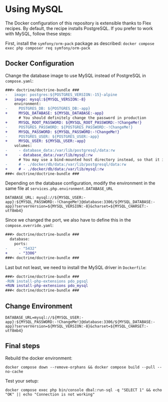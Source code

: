 # Using MySQL

The Docker configuration of this repository is extensible thanks to Flex recipes. By default, the recipe installs PostgreSQL.
If you prefer to work with MySQL, follow these steps:

First, install the `symfony/orm-pack` package as described: `docker compose exec php composer req symfony/orm-pack`

## Docker Configuration
Change the database image to use MySQL instead of PostgreSQL in `compose.yaml`:

```diff
###> doctrine/doctrine-bundle ###
-   image: postgres:${POSTGRES_VERSION:-15}-alpine
+   image: mysql:${MYSQL_VERSION:-8}
    environment:
-     POSTGRES_DB: ${POSTGRES_DB:-app}
+     MYSQL_DATABASE: ${MYSQL_DATABASE:-app}
      # You should definitely change the password in production
+     MYSQL_ROOT_PASSWORD: ${MYSQL_ROOT_PASSWORD:-!ChangeMe!}
-     POSTGRES_PASSWORD: ${POSTGRES_PASSWORD:-!ChangeMe!}
+     MYSQL_PASSWORD: ${MYSQL_PASSWORD:-!ChangeMe!}
-     POSTGRES_USER: ${POSTGRES_USER:-app}
+     MYSQL_USER: ${MYSQL_USER:-app}
    volumes:
-     - database_data:/var/lib/postgresql/data:rw
+     - database_data:/var/lib/mysql:rw
      # You may use a bind-mounted host directory instead, so that it is harder to accidentally remove the volume and lose all your data!
-     # - ./docker/db/data:/var/lib/postgresql/data:rw
+     # - ./docker/db/data:/var/lib/mysql:rw
###< doctrine/doctrine-bundle ###
```

Depending on the database configuration, modify the environment in the same file at `services.php.environment.DATABASE_URL`
```
DATABASE_URL: mysql://${MYSQL_USER:-app}:${MYSQL_PASSWORD:-!ChangeMe!}@database:3306/${MYSQL_DATABASE:-app}?serverVersion=${MYSQL_VERSION:-8}&charset=${MYSQL_CHARSET:-utf8mb4}
```

Since we changed the port, we also have to define this in the `compose.override.yaml`:
```diff
###> doctrine/doctrine-bundle ###
  database:
    ports:
-     - "5432"
+     - "3306"
###< doctrine/doctrine-bundle ###
```

Last but not least, we need to install the MySQL driver in `Dockerfile`:
```diff
###> doctrine/doctrine-bundle ###
-RUN install-php-extensions pdo_pgsql
+RUN install-php-extensions pdo_mysql
###< doctrine/doctrine-bundle ###
```

## Change Environment
```dotenv 
DATABASE_URL=mysql://${MYSQL_USER:-app}:${MYSQL_PASSWORD:-!ChangeMe!}@database:3306/${MYSQL_DATABASE:-app}?serverVersion=${MYSQL_VERSION:-8}&charset=${MYSQL_CHARSET:-utf8mb4}
```

## Final steps
Rebuild the docker environment:
```shell
docker compose down --remove-orphans && docker compose build --pull --no-cache
```

Test your setup:
```shell
docker compose exec php bin/console dbal:run-sql -q "SELECT 1" && echo "OK" || echo "Connection is not working"
```

